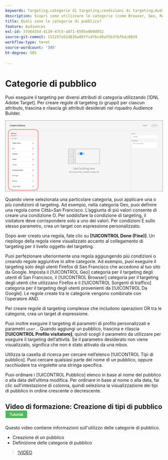 ```yaml
---
keywords: Targeting;categorie di targeting;condizioni di targeting;Audience Manager;parametri di profilo personalizzati;profilo visitatore;parametri utente personalizzati;regole di targeting
description: Scopri come utilizzare le categorie (come Browser, Geo, Rete, Sistema operativo, Profilo visitatore) per eseguire il targeting del contenuto.
title: Quali sono le categorie di pubblico?
feature: Audiences
exl-id: 37d6435d-4139-47c5-a871-6595e089d052
source-git-commit: 152257a52d836a88ffcd76cd9af5b3fbfbdc0839
workflow-type: tm+mt
source-wordcount: '385'
ht-degree: 50%

---
```


# Categorie di pubblico

Puoi eseguire il targeting per diversi attributi di categoria utilizzando [!DNL Adobe Target]. Per creare regole di targeting (o gruppi) per ciascun attributo, trascina e rilascia gli attributi desiderati nel riquadro Audience Builder.

![Attributi per i tipi di pubblico](/help/main/c-target/c-audiences/assets/attributes.png)

Quando viene selezionata una particolare categoria, puoi applicare una o più condizioni di targeting. Ad esempio, nella categoria Geo, puoi definire una regola come Città=San Francisco. Lʼaggiunta di più valori consente di creare una condizione O. Per soddisfare la condizione di targeting, il visitatore deve corrispondere solo a uno dei valori. Per condizioni E sullo stesso parametro, crea un target con espressione personalizzato.

Dopo aver creato una regola, fate clic su **[!UICONTROL Done (Fine)]**. Un riepilogo della regola viene visualizzato accanto al collegamento di targeting per il livello oggetto del targeting.

Puoi perfezionare ulteriormente una regola aggiungendo più condizioni o creando regole aggiuntive in altre categorie. Ad esempio, puoi eseguire il targeting solo degli utenti Firefox di San Francisco che accedono al tuo sito da Google. Imposta il [!UICONTROL Geo] categoria per il targeting degli utenti di San Francisco, il [!UICONTROL Browser] categoria per il targeting degli utenti che utilizzano Firefox e il [!UICONTROL Sorgenti di traffico] categoria per il targeting degli utenti provenienti da [!UICONTROL Da Google]. Le regole create tra le categorie vengono combinate con l’operatore AND.

Per creare regole di targeting complesse che includono operazioni OR tra le categorie, crea un target di espressione.

Puoi inoltre eseguire il targeting di parametri di profilo personalizzati e parametri `user.`. Quando aggiungi un pubblico, trascina e rilascia **[!UICONTROL Profilo visitatore]**, quindi scegli il parametro da utilizzare per eseguire il targeting dell’attività. Se il parametro desiderato non viene visualizzato, significa che non è stato attivato da una mbox.

Utilizza la casella di ricerca per cercare nellʼelenco [!UICONTROL Tipi di pubblico]. Puoi cercare qualsiasi parte del nome di un pubblico, oppure racchiudere tra virgolette una stringa specifica.

Puoi ordinare i [!UICONTROL Pubblico] elenco in base al nome del pubblico o alla data dell’ultima modifica. Per ordinare in base al nome o alla data, fai clic sull’intestazione di colonna, quindi seleziona la visualizzazione dei tipi di pubblico in ordine crescente o decrescente.

## Video di formazione: Creazione di tipi di pubblico ![Icona esercitazione](/help/main/assets/tutorial.png)

Questo video contiene informazioni sull&#39;utilizzo delle categorie di pubblico.

* Creazione di un pubblico
* Definizione delle categorie di pubblico

>[!VIDEO](https://video.tv.adobe.com/v/17392)
